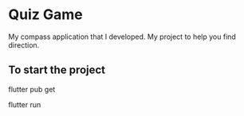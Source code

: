 # Quiz Game

My compass application that I developed. My project to help you find direction.

## To start the project

flutter pub get

flutter run
